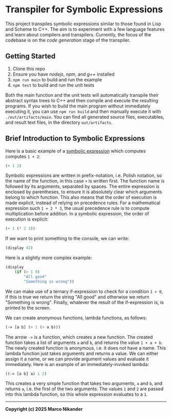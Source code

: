 # Transpiler for Symbolic Expressions

This project transpiles symbolic expressions similar to those found in Lisp and Scheme to C++.
The aim is to experiment with a few language features and learn about compilers and transpilers.
Currently, the focus of the codebase is on the _code generation_ stage of the transpiler.

## Getting Started

1. Clone this repo
2. Ensure you have _nodejs_, _npm_, and _g++_ installed
3. `npm run main` to build and run the example
4. `npm test` to build and run the unit tests

Both the main function and the unit tests will automatically transpile their abstract syntax trees to C++ and then compile and execute the resulting programs. 
If you wish to build the main program without immediately executing it, you can use `npm run build` and then manually execute it with `./out/artifacts/main`.
You can find all generated source files, executables, and result text files, in the directory `out/artifacts`.


## Brief Introduction to Symbolic Expressions
Here is a basic example of a [symbolic expression](https://en.wikipedia.org/wiki/S-expression) which computes computes `1 + 2`:
```lisp
(+ 1 2)
```
Symbolic expressions are written in prefix-notation, i.e. Polish notation, so the name of the function, in this case `+` is written first.
The function name is followed by its arguments, separated by spaces.
The entire expression is enclosed by parentheses, to ensure it is absolutely clear which arguments belong to which function.
This also means that the order of execution is made explicit, instead of relying on precedence rules.
For a mathematical expression such `1 + 2 * 3`, the usual precedence rule is to compute multiplication before addition.
In a symbolic expression, the order of execution is explicit:
```lisp
(+ 1 (* 2 3))
```

If we want to print something to the console, we can write:
```lisp
(display 42)
```

Here is a slightly more complex example:
```lisp
(display
    (if (> 1 0)
        "All good"
        "Something is wrong"))
```
We can make use of a ternary if-expression to check for a condition `1 > 0`, if this is true we return the string "All good" and otherwise we return "Something is wrong".
Finally, whatever the result of the if-expression is, is printed to the screen.

We can create anonymous functions, lambda functions, as follows:
```lisp
(-> [a b] (+ 1 (+ a b)))
```
The arrow `->` is a function, which creates a new function. 
The created function takes a list of arguments `a` and `b`, and returns the value `1 + a + b`.
The newly created function is anonymous, i.e. it does not have a name.
This lambda function just takes arguments and returns a value.
We can either assign it a name, or we can provide argument values and evaluate it immediately.
Here is an example of an immediately-invoked lambda:
```lisp
((-> [a b] a) 1 2)
```
This creates a very simple function that takes two arguments, `a` and `b`, and returns `a`, i.e. the first of the two arguments.
The values `1` and `2` are passed into this lambda function, so this whole expression evaluates to a `1`.

<!-- We can use the keyword `define` to assign names to values, types, and functions, for example to create a variable named `x` with the value `5` we can write:
```lisp
(define x 5)
```
Or to create a function called `first` which takes two arguments and simply returns the first one of those two, we can write:
```lisp
(define first (-> [a b] a))
```

Note that strictly speaking, `define` is a _procedure_ and not a _function_, since it does not return anything. 
Instead, `define` has side-effects on the context (i.e. environment): it introduces a new name.
In this project, the focus lies on symbolic expressions _without_ side-effects, so `define` is only available inside of certain contexts, such as a `do` block. -->

---
**Copyright (c) 2025 Marco Nikander**
